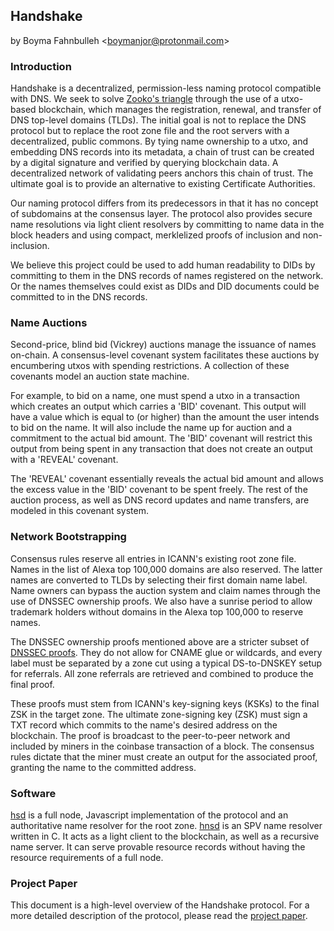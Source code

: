 ## Handshake

by Boyma Fahnbulleh \<<boymanjor@protonmail.com>\>

### Introduction

Handshake is a decentralized, permission-less naming protocol compatible with
DNS. We seek to solve [Zooko's triangle][zooko] through the use of a utxo-based
blockchain, which manages the registration, renewal, and transfer of DNS
top-level domains (TLDs). The initial goal is not to replace the DNS protocol but
to replace the root zone file and the root servers with a decentralized, public
commons. By tying name ownership to a utxo, and embedding DNS records into its
metadata, a chain of trust can be created by a digital signature and verified
by querying blockchain data. A decentralized network of validating peers anchors
this chain of trust. The ultimate goal is to provide an alternative to existing
Certificate Authorities.

Our naming protocol differs from its predecessors in that it has no concept of
subdomains at the consensus layer. The protocol also provides secure name
resolutions via light client resolvers by committing to name data in the block
headers and using compact, merklelized proofs of inclusion and non-inclusion.

We believe this project could be used to add human readability to DIDs by
committing to them in the DNS records of names registered on the network.
Or the names themselves could exist as DIDs and DID documents could be
committed to in the DNS records.

### Name Auctions

Second-price, blind bid (Vickrey) auctions manage the issuance of names on-chain.
A consensus-level covenant system facilitates these auctions by encumbering utxos
with spending restrictions. A collection of these covenants model an auction
state machine.

For example, to bid on a name, one must spend a utxo in a transaction which creates
an output which carries a 'BID' covenant. This output will have a value which
is equal to (or higher) than the amount the user intends to bid on the name.
It will also include the name up for auction and a commitment to the actual
bid amount. The 'BID' covenant will restrict this output from being spent in
any transaction that does not create an output with a 'REVEAL' covenant.

The 'REVEAL' covenant essentially reveals the actual bid amount and allows the
excess value in the 'BID' covenant to be spent freely. The rest of the auction
process, as well as DNS record updates and name transfers, are modeled
in this covenant system.

### Network Bootstrapping

Consensus rules reserve all entries in ICANN's existing root zone file. Names in
the list of Alexa top 100,000 domains are also reserved. The latter names are
converted to TLDs by selecting their first domain name label. Name owners can
bypass the auction system and claim names through the use of DNSSEC ownership
proofs. We also have a sunrise period to allow trademark holders without domains
in the Alexa top 100,000 to reserve names.

The DNSSEC ownership proofs mentioned above are a stricter subset of
[DNSSEC proofs][dnssec]. They do not allow for CNAME glue or wildcards, and every
label must be separated by a zone cut using a typical DS-to-DNSKEY setup for
referrals. All zone referrals are retrieved and combined to produce the final proof.

These proofs must stem from ICANN's key-signing keys (KSKs) to the final ZSK in the
target zone. The ultimate zone-signing key (ZSK) must sign a TXT record which commits
to the name's desired address on the blockchain. The proof is broadcast to the
peer-to-peer network and included by miners in the coinbase transaction of a block.
The consensus rules dictate that the miner must create an output for the associated
proof, granting the name to the committed address.

### Software

[hsd][hsd] is a full node, Javascript implementation of the protocol and an
authoritative name resolver for the root zone. [hnsd][hnsd] is an SPV name resolver
written in C. It acts as a light client to the blockchain, as well as a recursive
name server. It can serve provable resource records without having the resource
requirements of a full node.

### Project Paper

This document is a high-level overview of the Handshake protocol. For a more detailed
description of the protocol, please read the
[project paper][paper].

[zooko]: https://web.archive.org/web/20011020191610/http://zooko.com/distnames.html
[dnssec]: https://tools.ietf.org/html/rfc4033
[hsd]: https://github.com/handshake-org/hsd
[hnsd]: https://github.com/handshake-org/hnsd
[paper]: https://handshake.org/files/handshake.txt
